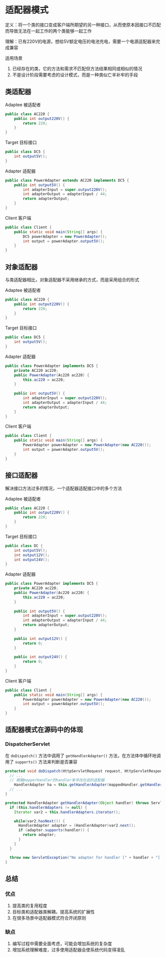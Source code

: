 # 适配器模式

定义：将一个类的接口变成客户端所期望的另一种接口，从而使原本因接口不匹配而导致无法在一起工作的两个类能够一起工作

理解：已有220V的电源，想给5V额定电压的电池充电，需要一个电源适配器来完成兼容

适用场景

1. 已经存在的类，它的方法和需求不匹配但方法结果相同或相似的情况
2. 不是设计阶段需要考虑的设计模式，而是一种类似亡羊补牢的手段



## 类适配器

Adaptee 被适配者

```java
public class AC220 {
    public int output220V() {
        return 220;
    }
}
```



Target 目标接口

```java
public class DC5 {
    int output5V();
}
```



Adapter 适配器

```java
public class PowerAdapter extends AC220 implements DC5 {
    public int output5V() {
        int adapterInput = super.output220V();
        int adapterOutput = adapterInput / 44;
        return adapterOutput;
    }
}
```



Client 客户端

```java
public class Client {
    public static void main(String[] args) {
        DC5 powerAdapter = new PowerAdapter();
        int output = powerAdapter.output5V();
    }
}
```



## 对象适配器

与类适配器相比，对象适配器不采用继承的方式，而是采用组合的形式

Adaptee 被适配者

```java
public class AC220 {
    public int output220V() {
        return 220;
    }
}
```



Target 目标接口

```java
public class DC5 {
    int output5V();
}
```



Adapter 适配器

```java
public class PowerAdapter implements DC5 {
    private AC220 ac220;
    public PowerAdapter(Ac220 ac220) {
        this.ac220 = ac220;
    }
    
    public int output5V() {
        int adapterInput = super.output220V();
        int adapterOutput = adapterInput / 44;
        return adapterOutput;
    }
}
```



Client 客户端

```java
public class Client {
    public static void main(String[] args) {
        PowerAdapter powerAdapter = new PowerAdapter(new AC220());
        int output = powerAdapter.output5V();
    }
}
```



## 接口适配器

解决接口方法过多的情况，一个适配器适配接口中的多个方法

Adaptee 被适配者

```java
public class AC220 {
    public int output220V() {
        return 220;
    }
}
```



Target 目标接口

```java
public class DC {
    int output5V();
    int output12V();
    int output24V();
}
```



Adapter 适配器

```java
public class PowerAdapter implements DC5 {
    private AC220 ac220;
    public PowerAdapter(Ac220 ac220) {
        this.ac220 = ac220;
    }
    
    public int output5V() {
        int adapterInput = super.output220V();
        int adapterOutput = adapterInput / 44;
        return adapterOutput;
    }
    
    public int output12V() {
        return 0;
    }
    
    public int output24V() {
        return 0;
    }
}
```



Client 客户端

```java
public class Client {
    public static void main(String[] args) {
        PowerAdapter powerAdapter = new PowerAdapter(new AC220());
        int output = powerAdapter.output5V();
    }
}
```



## 适配器模式在源码中的体现

### DispatcherServlet

在 `doDispatch()` 方法中调用了 `getHandlerAdapter()` 方法，在方法体中循环地调用了 `supports()` 方法来判断是否兼容

```java
protected void doDispatch(HttpServletRequest request, HttpServletResponse response) throws Exception {
  // ...
  // 根据mapperHandler的handler来寻找合适的适配器
	HandlerAdapter ha = this.getHandlerAdapter(mappedHandler.getHandler());
  // ...
}
```



```java
protected HandlerAdapter getHandlerAdapter(Object handler) throws ServletException {
  if (this.handlerAdapters != null) {
    Iterator var2 = this.handlerAdapters.iterator();

    while(var2.hasNext()) {
      HandlerAdapter adapter = (HandlerAdapter)var2.next();
      if (adapter.supports(handler)) {
        return adapter;
      }
    }
  }

  throw new ServletException("No adapter for handler [" + handler + "]: The DispatcherServlet configuration needs to include a HandlerAdapter that supports this handler");
}
```



## 总结

### 优点

1. 提高类的复用程度
2. 目标类和适配器类解耦，提高系统的扩展性
3. 在很多场景中适配器模式符合开闭原则

### 缺点

1. 编写过程中需要全面考虑，可能会增加系统的复杂度
2. 增加系统理解难度，过多使用适配器会使系统代码变得凌乱

